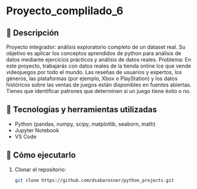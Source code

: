 # Proyecto_complilado_6

## 📝 Descripción
Proyecto integrador: análisis exploratorio completo de un dataset real.
Su objetivo es aplicar los conceptos aprendidos de python para análisis de datos mediante ejercicios prácticos y análisis de datos reales.
Problema: En este proyecto, trabajarás con datos reales de la tienda online Ice que vende videojuegos por todo el mundo. Las reseñas de usuarios y expertos, los géneros, las plataformas (por ejemplo, Xbox o PlayStation) y los datos históricos sobre las ventas de juegos están disponibles en fuentes abiertas. Tienes que identificar patrones que determinen si un juego tiene éxito o no. 

## 🧠 Tecnologías y herramientas utilizadas
- Python (pandas, numpy, scipy, matplotlib, seaborn, math)
- Jupyter Notebook
- VS Code

## 🚀 Cómo ejecutarlo
1. Clonar el repositorio:
   ```bash
   git clone https://github.com/dsabarosner/python_projects.git
